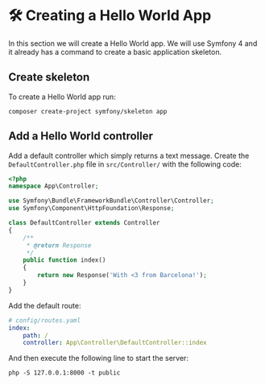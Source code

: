 # 🛠️ Creating a Hello World App
In this section we will create a Hello World app. We will use Symfony 4 and it
already has a command to create a basic application skeleton.

## Create skeleton
To create a Hello World app run:
```cli
composer create-project symfony/skeleton app
```

## Add a Hello World controller
Add a default controller which simply returns a text message. Create the
`DefaultController.php` file in `src/Controller/` with the following code:

```php
<?php
namespace App\Controller;

use Symfony\Bundle\FrameworkBundle\Controller\Controller;
use Symfony\Component\HttpFoundation\Response;

class DefaultController extends Controller
{
    /**
     * @return Response
     */
    public function index()
    {
        return new Response('With <3 from Barcelona!');
    }
}
```

Add the default route:

```yaml
# config/routes.yaml
index:
    path: /
    controller: App\Controller\DefaultController::index
```

And then execute the following line to start the server:
```cli
php -S 127.0.0.1:8000 -t public
```
